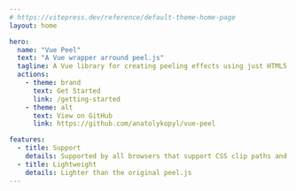 ```yaml
---
# https://vitepress.dev/reference/default-theme-home-page
layout: home

hero:
  name: "Vue Peel"
  text: "A Vue wrapper arround peel.js"
  tagline: A Vue library for creating peeling effects using just HTML5.
  actions:
    - theme: brand
      text: Get Started
      link: /getting-started
    - theme: alt
      text: View on GitHub
      link: https://github.com/anatolykopyl/vue-peel

features:
  - title: Support
    details: Supported by all browsers that support CSS clip paths and transforms
  - title: Lightweight
    details: Lighter than the original peel.js
---
```

